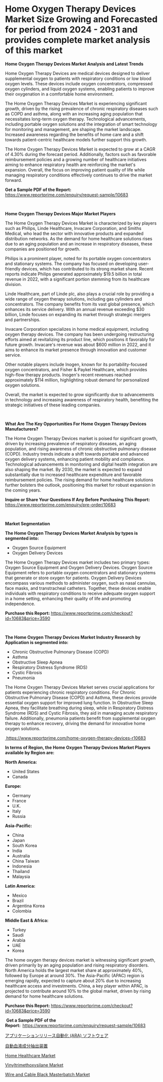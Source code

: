 <p><h1>Home Oxygen Therapy Devices Market Size Growing and Forecasted for period from 2024 - 2031 and provides complete market analysis of this market</h1></p><p><strong>Home Oxygen Therapy Devices Market Analysis and Latest Trends</strong></p>
<p><p>Home Oxygen Therapy Devices are medical devices designed to deliver supplemental oxygen to patients with respiratory conditions or low blood oxygen levels. These devices include oxygen concentrators, compressed oxygen cylinders, and liquid oxygen systems, enabling patients to improve their oxygenation in a comfortable home environment.</p><p>The Home Oxygen Therapy Devices Market is experiencing significant growth, driven by the rising prevalence of chronic respiratory diseases such as COPD and asthma, along with an increasing aging population that necessitates long-term oxygen therapy. Technological advancements, including portable oxygen solutions and the integration of smart technology for monitoring and management, are shaping the market landscape. Increased awareness regarding the benefits of home care and a shift towards patient-centric healthcare models further support this growth.</p><p>The Home Oxygen Therapy Devices Market is expected to grow at a CAGR of 4.30% during the forecast period. Additionally, factors such as favorable reimbursement policies and a growing number of healthcare initiatives aiming to enhance respiratory health are reinforcing the market's expansion. Overall, the focus on improving patient quality of life while managing respiratory conditions effectively continues to drive the market forward.</p></p>
<p><strong>Get a Sample PDF of the Report:&nbsp;</strong> <a href="https://www.reportprime.com/enquiry/request-sample/10683">https://www.reportprime.com/enquiry/request-sample/10683</a></p>
<p>&nbsp;</p>
<p><strong>Home Oxygen Therapy Devices Major Market Players</strong></p>
<p><p>The Home Oxygen Therapy Devices Market is characterized by key players such as Philips, Linde Healthcare, Invacare Corporation, and Smiths Medical, who lead the sector with innovative products and expanded distribution networks. As the demand for home healthcare solutions rises due to an aging population and an increase in respiratory diseases, these companies are positioned for growth.</p><p>Philips is a prominent player, noted for its portable oxygen concentrators and stationary systems. The company has focused on developing user-friendly devices, which has contributed to its strong market share. Recent reports indicate Philips generated approximately $19.5 billion in total revenue in 2022, with a significant portion stemming from its healthcare division.</p><p>Linde Healthcare, part of Linde plc, also plays a crucial role by providing a wide range of oxygen therapy solutions, including gas cylinders and concentrators. The company benefits from its vast global presence, which enhances its service delivery. With an annual revenue exceeding $30 billion, Linde focuses on expanding its market through strategic mergers and partnerships.</p><p>Invacare Corporation specializes in home medical equipment, including oxygen therapy devices. The company has been undergoing restructuring efforts aimed at revitalizing its product line, which positions it favorably for future growth. Invacare's revenue was about $600 million in 2022, and it aims to enhance its market presence through innovation and customer service.</p><p>Other notable players include Inogen, known for its portability-focused oxygen concentrators, and Fisher & Paykel Healthcare, which provides high-flow therapy products. Inogen's recent revenues reached approximately $114 million, highlighting robust demand for personalized oxygen solutions.</p><p>Overall, the market is expected to grow significantly due to advancements in technology and increasing awareness of respiratory health, benefiting the strategic initiatives of these leading companies.</p></p>
<p>&nbsp;</p>
<p><strong>What Are The Key Opportunities For Home Oxygen Therapy Devices Manufacturers?</strong></p>
<p><p>The Home Oxygen Therapy Devices market is poised for significant growth, driven by increasing prevalence of respiratory diseases, an aging population, and rising awareness of chronic obstructive pulmonary disease (COPD). Industry trends indicate a shift towards portable and advanced oxygen delivery systems, enhancing patient mobility and compliance. Technological advancements in monitoring and digital health integration are also shaping the market. By 2030, the market is expected to expand substantially due to increased healthcare expenditure and favorable reimbursement policies. The rising demand for home healthcare solutions further bolsters the outlook, positioning this market for robust expansion in the coming years.</p></p>
<p><strong>Inquire or Share Your Questions If Any Before Purchasing This Report:</strong> <a href="https://www.reportprime.com/enquiry/pre-order/10683">https://www.reportprime.com/enquiry/pre-order/10683</a></p>
<p>&nbsp;</p>
<p><strong>Market Segmentation</strong></p>
<p><strong>The Home Oxygen Therapy Devices Market Analysis by types is segmented into:</strong></p>
<p><ul><li>Oxygen Source Equipment</li><li>Oxygen Delivery Devices</li></ul></p>
<p><p>The Home Oxygen Therapy Devices market includes two primary types: Oxygen Source Equipment and Oxygen Delivery Devices. Oxygen Source Equipment refers to portable oxygen concentrators and stationary systems that generate or store oxygen for patients. Oxygen Delivery Devices encompass various methods to administer oxygen, such as nasal cannulas, face masks, and transtracheal catheters. Together, these devices enable individuals with respiratory conditions to receive adequate oxygen support in a home setting, enhancing their quality of life and promoting independence.</p></p>
<p><strong>Purchase this Report:&nbsp;</strong><a href="https://www.reportprime.com/checkout?id=10683&price=3590">https://www.reportprime.com/checkout?id=10683&price=3590</a></p>
<p>&nbsp;</p>
<p><strong>The Home Oxygen Therapy Devices Market Industry Research by Application is segmented into:</strong></p>
<p><ul><li>Chronic Obstructive Pulmonary Disease (COPD)</li><li>Asthma</li><li>Obstructive Sleep Apnea</li><li>Respiratory Distress Syndrome (RDS)</li><li>Cystic Fibrosis</li><li>Pneumonia</li></ul></p>
<p><p>The Home Oxygen Therapy Devices Market serves crucial applications for patients experiencing chronic respiratory conditions. For Chronic Obstructive Pulmonary Disease (COPD) and Asthma, these devices provide essential oxygen support for improved lung function. In Obstructive Sleep Apnea, they facilitate breathing during sleep, while in Respiratory Distress Syndrome (RDS) and Cystic Fibrosis, they aid in managing acute respiratory failure. Additionally, pneumonia patients benefit from supplemental oxygen therapy to enhance recovery, driving the demand for innovative home oxygen solutions.</p></p>
<p><a href="https://www.reportprime.com/home-oxygen-therapy-devices-r10683">&nbsp;https://www.reportprime.com/home-oxygen-therapy-devices-r10683</a></p>
<p><strong>In terms of Region, the Home Oxygen Therapy Devices Market Players available by Region are:</strong></p>
<p>
    <p> <strong> North America: </strong>
        <ul>
            <li>United States</li>
            <li>Canada</li>
        </ul>
        </p> 
    <p> <strong> Europe: </strong>
        <ul>
            <li>Germany</li>
            <li>France</li>
            <li>U.K.</li>
            <li>Italy</li>
            <li>Russia</li>
        </ul>
        </p> 
    <p> <strong> Asia-Pacific: </strong>
        <ul>
            <li>China</li>
            <li>Japan</li>
            <li>South Korea</li>
            <li>India</li>
            <li>Australia</li>
            <li>China Taiwan</li>
            <li>Indonesia</li>
            <li>Thailand</li>
            <li>Malaysia</li>
        </ul>
        </p> 
    <p> <strong> Latin America: </strong>
        <ul>
            <li>Mexico</li>
            <li>Brazil</li>
            <li>Argentina Korea</li>
            <li>Colombia</li>
        </ul>
        </p> 
    <p> <strong> Middle East & Africa: </strong>
        <ul>
            <li>Turkey</li>
            <li>Saudi</li>
            <li>Arabia</li>
            <li>UAE</li>
            <li>Korea</li>
        </ul>
    </p>
    </p>
<p><p>The home oxygen therapy devices market is witnessing significant growth, driven primarily by an aging population and rising respiratory disorders. North America holds the largest market share at approximately 40%, followed by Europe at around 30%. The Asia-Pacific (APAC) region is emerging rapidly, expected to capture about 20% due to increasing healthcare access and investments. China, a key player within APAC, is projected to contribute around 10% to the global market, driven by rising demand for home healthcare solutions.</p></p>
<p><strong>Purchase this Report: </strong><a href="https://www.reportprime.com/checkout?id=10683&price=3590">https://www.reportprime.com/checkout?id=10683&price=3590</a></p>
<p>&nbsp;<strong>Get a Sample PDF of the Report:&nbsp;&nbsp;</strong><a href="https://www.reportprime.com/enquiry/request-sample/10683">https://www.reportprime.com/enquiry/request-sample/10683</a></p>
<p><strong></strong></p>
<p><p><a href="https://medium.com/@opalkilback2023/application-release-automation-ara-software-market-%E3%81%AF-%E3%82%B3%E3%82%B9%E3%83%88%E7%AE%A1%E7%90%86%E3%81%A8%E5%8A%B9%E7%8E%87%E5%90%91%E4%B8%8A%E3%82%92%E5%84%AA%E5%85%88%E3%81%97%E3%81%BE%E3%81%99-b3404f2cfe98">アプリケーションリリース自動化 (ARA) ソフトウェア</a></p><p><a href="https://medium.com/@opalkilback2023/automatic-blood-component-extractors-market-%E3%81%AF-%E3%82%B3%E3%82%B9%E3%83%88%E7%AE%A1%E7%90%86%E3%81%A8%E5%8A%B9%E7%8E%87%E5%90%91%E4%B8%8A%E3%82%92%E5%84%AA%E5%85%88%E3%81%97%E3%81%BE%E3%81%99-%E3%81%95%E3%82%89%E3%81%AB-%E5%A0%B1%E5%91%8A%E6%9B%B8%E3%81%AF%E5%B8%82%E5%A0%B4%E3%81%AE%E9%9C%80%E8%A6%81%E9%9D%A2%E3%81%A8%E4%BE%9B%E7%B5%A6%E9%9D%A2%E3%81%AE%E4%B8%A1%E6%96%B9%E3%82%92%E3%82%AB%E3%83%90%E3%83%BC%E3%81%97%E3%81%A6%E3%81%84%E3%81%BE%E3%81%99-eed9ffdbdc26">自動血液成分抽出装置</a></p><p><a href="https://medium.com/@henrysullivan626/the-home-healthcare-market-has-witnessed-significant-growth-in-recent-years-and-this-trend-is-2332b02da31b">Home Healthcare Market</a></p><p><a href="https://www.linkedin.com/pulse/strategic-market-insights-global-vinyltrimethoxysilane-2024-o2jae?trackingId=Lvoz5jpvTdeTraXbxhvdGA%3D%3D">Vinyltrimethoxysilane Market</a></p><p><a href="https://issuu.com/reportprime-2/docs/wire-and-cable-black-masterbatch-ma_94b101da0b5753">Wire and Cable Black Masterbatch Market</a></p></p>